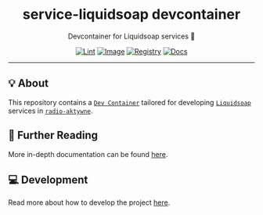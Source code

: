 <h1 align="center">service-liquidsoap devcontainer</h1>

<div align="center">

Devcontainer for Liquidsoap services 🧴

[![Lint](https://github.com/radio-aktywne/devcontainer-service-liquidsoap/actions/workflows/lint.yaml/badge.svg)](https://github.com/radio-aktywne/devcontainer-service-liquidsoap/actions/workflows/lint.yaml)
[![Image](https://github.com/radio-aktywne/devcontainer-service-liquidsoap/actions/workflows/image.yaml/badge.svg)](https://github.com/radio-aktywne/devcontainer-service-liquidsoap/actions/workflows/image.yaml)
[![Registry](https://github.com/radio-aktywne/devcontainer-service-liquidsoap/actions/workflows/registry.yaml/badge.svg)](https://github.com/radio-aktywne/devcontainer-service-liquidsoap/actions/workflows/registry.yaml)
[![Docs](https://github.com/radio-aktywne/devcontainer-service-liquidsoap/actions/workflows/docs.yaml/badge.svg)](https://github.com/radio-aktywne/devcontainer-service-liquidsoap/actions/workflows/docs.yaml)

</div>

---

## 💡 About

This repository contains a [`Dev Container`](https://containers.dev)
tailored for developing [`Liquidsoap`](https://www.liquidsoap.info) services in
[`radio-aktywne`](https://github.com/radio-aktywne).

## 📄 Further Reading

More in-depth documentation can be found
[here](https://radio-aktywne.github.io/devcontainer-service-liquidsoap).

## 💻 Development

Read more about how to develop the project
[here](https://github.com/radio-aktywne/devcontainer-service-liquidsoap/blob/main/CONTRIBUTING.md).
